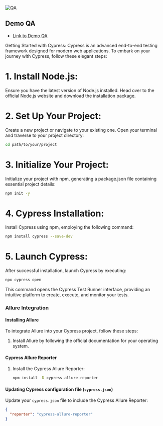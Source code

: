 
![QA](https://github.com/byKosta/DemoQATest/blob/master/Screenshot_500.png)

## Demo QA

- [Link to Demo QA](https://demoqa.com/)

Getting Started with Cypress:
Cypress is an advanced end-to-end testing framework designed for modern web applications. To embark on your journey with Cypress, follow these elegant steps:

# 1. Install Node.js:
Ensure you have the latest version of Node.js installed. Head over to the official Node.js website and download the installation package.

# 2. Set Up Your Project:
Create a new project or navigate to your existing one. Open your terminal and traverse to your project directory:
```bash
cd path/to/your/project
```
# 3. Initialize Your Project:
Initialize your project with npm, generating a package.json file containing essential project details:
```bash
npm init -y
```
# 4. Cypress Installation:
Install Cypress using npm, employing the following command:
```bash
npm install cypress --save-dev
```
# 5. Launch Cypress:
After successful installation, launch Cypress by executing:
```bash
npx cypress open
```
This command opens the Cypress Test Runner interface, providing an intuitive platform to create, execute, and monitor your tests.

### Allure Integration

#### Installing Allure

To integrate Allure into your Cypress project, follow these steps:

1. Install Allure by following the official documentation for your operating system.

#### Cypress Allure Reporter

1. Install the Cypress Allure Reporter:

    ```bash
    npm install -D cypress-allure-reporter
    ```

#### Updating Cypress configuration file (`cypress.json`)

Update your `cypress.json` file to include the Cypress Allure Reporter:

```json
{
  "reporter": "cypress-allure-reporter"
}

